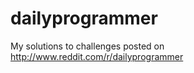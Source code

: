 dailyprogrammer
===============

My solutions to challenges posted on http://www.reddit.com/r/dailyprogrammer
